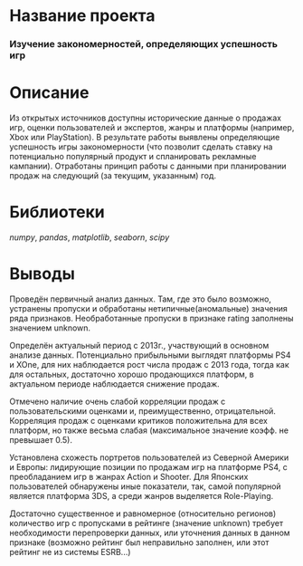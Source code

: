 # Название проекта

### Изучение закономерностей, определяющих успешность игр

# Описание

Из открытых источников доступны исторические данные о продажах игр, оценки пользователей и экспертов, жанры и платформы (например, Xbox или PlayStation). 
В результате работы выявлены определяющие успешность игры закономерности (что позволит сделать ставку на потенциально популярный продукт и спланировать рекламные кампании).
Отработаны принцип работы с данными при планировании продаж на следующий (за текущим, указанным) год. 

# Библиотеки

_numpy_, _pandas_, _matplotlib_, _seaborn_, _scipy_

# Выводы

Проведён первичный анализ данных. Там, где это было возможно, устранены пропуски и обработаны нетипичные(аномальные) значения ряда признаков. Необработанные пропуски в признаке rating заполнены значением unknown.

Определён актуальный период с 2013г., участвующий в основном анализе данных. Потенциально прибыльными выглядят платформы PS4 и XOne, для них наблюдается рост числа продаж с 2013 года, тогда как для остальных, достаточно хорошо продающихся платформ, в актуальном периоде наблюдается снижение продаж.

Отмечено наличие очень слабой корреляции продаж с пользовательскими оценками и, преимущественно, отрицательной. Корреляция продаж с оценками критиков положительна для всех платформ, но также весьма слабая (максимальное значение коэфф. не превышает 0.5).

Установлена схожесть портретов пользователей из Северной Америки и Европы: лидирующие позиции по продажам игр на платформе PS4, с преобладанием игр в жанрах Action и Shooter. Для Японских пользователей обнаружены иные показатели, так, самой популярной является платформа 3DS, а среди жанров выделяется Role-Playing.

Достаточно существенное и равномерное (относительно регионов) количество игр с пропусками в рейтинге (значение unknown) требует необходимости перепроверки данных, или уточнения данных в данном признаке (возможно рейтинг был неправильно заполнен, или этот рейтинг не из системы ESRB...)